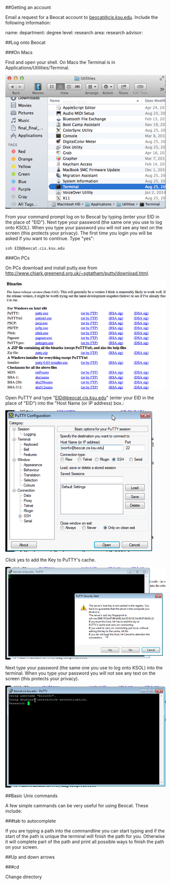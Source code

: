 ##Getting an account

Email a request for a Beocat account to beocat@cis.ksu.edu. Include the following information:


name: 
department: 
degree level: 
research area:
research advisor: 

##Log onto Beocat

###On Macs 

Find and open your shell. On Macs the Terminal is in Applications/Utilities/Terminal. 

![Alt text](https://raw.githubusercontent.com/i5K-KINBRE-script-share/FAQ/master/images/open_terminal.png)


From your command prompt log on to Beocat by typing (enter your EID in the place of "EID"). Next type your password (the same one you use to log onto KSOL). When you type your password you will not see any text on the screen (this protects your privacy). 
 The first time you login you will be asked if you want to continue. Type "yes":


    ssh EID@beocat.cis.ksu.edu



###On PCs

On PCs download and install putty.exe from http://www.chiark.greenend.org.uk/~sgtatham/putty/download.html.

![Alt text](https://raw.githubusercontent.com/i5K-KINBRE-script-share/FAQ/master/images/download_putty.png)

Open PuTTY and type "EID@beocat.cis.ksu.edu" (enter your EID in the place of "EID") into the "Host Name (or IP address) box.:
  
![Alt text](https://raw.githubusercontent.com/i5K-KINBRE-script-share/FAQ/master/images/start_putty_session.png)
  

Click yes to add the Key to PuTTY's cache.

![Alt text](https://raw.githubusercontent.com/i5K-KINBRE-script-share/FAQ/master/images/add_key.png)

Next type your password (the same one you use to log onto KSOL) into the terminal. When you type your password you will not see any text on the screen (this protects your privacy). 

![Alt text](https://raw.githubusercontent.com/i5K-KINBRE-script-share/FAQ/master/images/windows_password.png)

##Basic Unix commands

A few simple cammands can be very useful for using Beocat. These include:

###tab to autocomplete

If you are typing a path into the commandline you can start typing and if the start of the path is unique the terminal will finish the path for you. Otherwise it will complete part of the path and print all possible ways to finish the path on your screen.


##Up and down arrows



###cd

Change directory 






